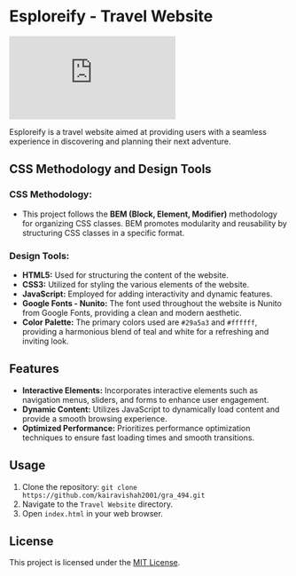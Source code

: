 # Esploreify - Travel Website

![Esploreify](https://kairavishah2001.github.io/gra_494/Travel%20Website/index.html)

Esploreify is a travel website aimed at providing users with a seamless experience in discovering and planning their next adventure.

## CSS Methodology and Design Tools

### CSS Methodology:
- This project follows the **BEM (Block, Element, Modifier)** methodology for organizing CSS classes. BEM promotes modularity and reusability by structuring CSS classes in a specific format.
  
### Design Tools:
- **HTML5:** Used for structuring the content of the website.
- **CSS3:** Utilized for styling the various elements of the website.
- **JavaScript:** Employed for adding interactivity and dynamic features.
- **Google Fonts - Nunito:** The font used throughout the website is Nunito from Google Fonts, providing a clean and modern aesthetic.
- **Color Palette:** The primary colors used are `#29a5a3` and `#ffffff`, providing a harmonious blend of teal and white for a refreshing and inviting look.

## Features
- **Interactive Elements:** Incorporates interactive elements such as navigation menus, sliders, and forms to enhance user engagement.
- **Dynamic Content:** Utilizes JavaScript to dynamically load content and provide a smooth browsing experience.
- **Optimized Performance:** Prioritizes performance optimization techniques to ensure fast loading times and smooth transitions.

## Usage
1. Clone the repository: `git clone https://github.com/kairavishah2001/gra_494.git`
2. Navigate to the `Travel Website` directory.
3. Open `index.html` in your web browser.

## License
This project is licensed under the [MIT License](LICENSE).
